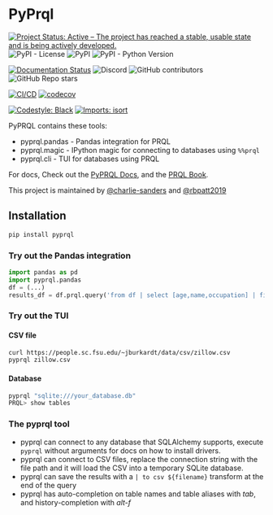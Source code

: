 # PyPrql

[![Project Status: Active – The project has reached a stable, usable state and is being actively developed.](https://www.repostatus.org/badges/latest/active.svg)](https://www.repostatus.org/#active)
![PyPI - License](https://img.shields.io/pypi/l/pyprql)
![PyPI](https://img.shields.io/pypi/v/pyprql)
![PyPI - Python Version](https://img.shields.io/pypi/pyversions/pyprql)

[![Documentation Status](https://readthedocs.org/projects/pyprql/badge/?version=latest)](https://pyprql.readthedocs.io/en/latest/?badge=latest)
![Discord](https://img.shields.io/discord/936728116712316989)
![GitHub contributors](https://img.shields.io/github/contributors/prql/pyprql)
![GitHub Repo stars](https://img.shields.io/github/stars/prql/pyprql)

[![CI/CD](https://github.com/prql/PyPrql/actions/workflows/cicd.yaml/badge.svg?branch=main)](https://github.com/prql/PyPrql/actions/workflows/cicd.yaml)
[![codecov](https://codecov.io/gh/prql/PyPrql/branch/main/graph/badge.svg?token=C6J2UI7FR5)](https://codecov.io/gh/prql/PyPrql)

[![Codestyle: Black](https://img.shields.io/badge/code%20style-black-000000.svg)](https://github.com/psf/black)
[![Imports: isort](https://img.shields.io/badge/%20imports-isort-%231674b1?style=flat&labelColor=ef8336)](https://pycqa.github.io/isort/)

PyPRQL contains these tools:

- pyprql.pandas - Pandas integration for PRQL
- pyprql.magic - IPython magic for connecting to databases using `%%prql`
- pyprql.cli - TUI for databases using PRQL 

For docs, Check out the [PyPRQL Docs](https://pyprql.readthedocs.io/), and the [PRQL Book][prql_docs].

This project is maintained by [@charlie-sanders](https://github.com/charlie-sanders/) and [@rbpatt2019](https://github.com/rbpatt2019)

## Installation

```bash
pip install pyprql
```


### Try out the Pandas integration

```python
import pandas as pd 
import pyprql.pandas
df = (...)
results_df = df.prql.query('from df | select [age,name,occupation] | filter age > 21')

```


### Try out the TUI

#### CSV file

```bash
curl https://people.sc.fsu.edu/~jburkardt/data/csv/zillow.csv
pyprql zillow.csv
```

#### Database

```bash
pyprql "sqlite:///your_database.db"
PRQL> show tables
```

### The pyprql tool

* pyprql can connect to any database that SQLAlchemy supports, execute `pyprql` without arguments for docs on how to install drivers.
* pyprql can connect to CSV files,  replace the connection string with the file path and it will load the CSV into a temporary SQLite database.
* pyprql can save the results with a `| to csv ${filename}` transform at the end of the query
* pyprql has auto-completion on table names and table aliases with _tab_, and history-completion with _alt-f_

[prql]: https://github.com/prql/prql
[prql_docs]: https://prql-lang.org/reference
